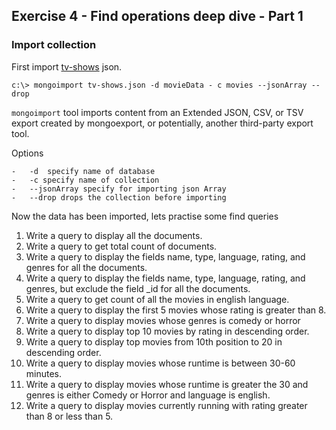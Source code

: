 ## Exercise 4 - Find operations deep dive - Part 1

### Import collection

First import [tv-shows](/data-sets) json.

```
c:\> mongoimport tv-shows.json -d movieData - c movies --jsonArray --drop 
```

`mongoimport` tool imports content from an Extended JSON, CSV, or TSV export created by mongoexport, or potentially, another third-party export tool.

Options

    -   -d  specify name of database
    -   -c specify name of collection
    -   --jsonArray specify for importing json Array
    -   --drop drops the collection before importing


Now the data has been imported, lets practise some find queries

1. Write a query to display all the documents.
2. Write a query to get total count of documents.
3. Write a query to display the fields name, type, language,  rating, and genres for all the documents.
4. Write a query to display the fields name, type, language,  rating, and genres, but exclude the field _id for all the documents.
5. Write a query to get count of all the movies in english language. 
6. Write a query to display the first 5 movies whose rating is greater than 8.
7. Write a query to display movies whose genres is comedy or horror
8. Write a query to display top 10 movies by rating in descending order.
9. Write a query to display top movies from 10th position to 20 in descending order.
10. Write a query to display movies whose runtime is between 30-60 minutes.
11. Write a query to display movies whose runtime is greater the 30 and genres is either Comedy or Horror and language is english.
12. Write a query to display movies currently running with rating greater than 8 or less than 5.